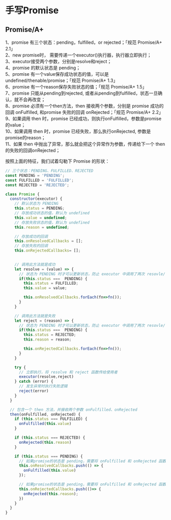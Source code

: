 # 手写Promise

## Promise/A+
1、promise 有三个状态：pending，fulfilled，or rejected；「规范 Promise/A+ 2.1」  
2、new promise时， 需要传递一个executor()执行器，执行器立即执行；  
3、executor接受两个参数，分别是resolve和reject；  
4、promise 的默认状态是 pending；  
5、promise 有一个value保存成功状态的值，可以是undefined/thenable/promise；「规范 Promise/A+ 1.3」  
6、promise 有一个reason保存失败状态的值；「规范 Promise/A+ 1.5」  
7、promise 只能从pending到rejected, 或者从pending到fulfilled，状态一旦确认，就不会再改变；  
8、promise 必须有一个then方法，then 接收两个参数，分别是 promise 成功的回调 onFulfilled, 和promise 失败的回调 onRejected；「规范 Promise/A+ 2.2」  
9、如果调用 then 时，promise 已经成功，则执行onFulfilled，参数是promise的value；  
10、如果调用 then 时，promise 已经失败，那么执行onRejected, 参数是promise的reason；  
11、如果 then 中抛出了异常，那么就会把这个异常作为参数，传递给下一个 then 的失败的回调onRejected；

按照上面的特征，我们试着勾勒下 Promise 的形状：

```javascript
// 三个状态：PENDING、FULFILLED、REJECTED
const PENDING = 'PENDING';
const FULFILLED = 'FULFILLED';
const REJECTED = 'REJECTED';

class Promise {
  constructor(executor) {
    // 默认状态为 PENDING
    this.status = PENDING;
    // 存放成功状态的值，默认为 undefined
    this.value = undefined;
    // 存放失败状态的值，默认为 undefined
    this.reason = undefined;

    // 存放成功的回调
    this.onResolvedCallbacks = [];
    // 存放失败的回调
    this.onRejectedCallbacks= [];
    

    // 调用此方法就是成功
    let resolve = (value) => {
      // 状态为 PENDING 时才可以更新状态，防止 executor 中调用了两次 resovle/reject 方法
      if(this.status ===  PENDING) {
        this.status = FULFILLED;
        this.value = value;

        this.onResolvedCallbacks.forEach(fn=>fn());
      }
    } 

    // 调用此方法就是失败
    let reject = (reason) => {
      // 状态为 PENDING 时才可以更新状态，防止 executor 中调用了两次 resovle/reject 方法
      if(this.status ===  PENDING) {
        this.status = REJECTED;
        this.reason = reason;

        this.onRejectedCallbacks.forEach(fn=>fn());
      }
    }

    try {
      // 立即执行，将 resolve 和 reject 函数传给使用者  
      executor(resolve,reject)
    } catch (error) {
      // 发生异常时执行失败逻辑
      reject(error)
    }
  }

  // 包含一个 then 方法，并接收两个参数 onFulfilled、onRejected
  then(onFulfilled, onRejected) {
    if (this.status === FULFILLED) {
      onFulfilled(this.value)
    }

    if (this.status === REJECTED) {
      onRejected(this.reason)
    }

    if (this.status === PENDING) {
      // 如果promise的状态是 pending，需要将 onFulfilled 和 onRejected 函数存放起来，等待状态确定后，再依次将对应的函数执行
      this.onResolvedCallbacks.push(() => {
        onFulfilled(this.value)
      });

      // 如果promise的状态是 pending，需要将 onFulfilled 和 onRejected 函数存放起来，等待状态确定后，再依次将对应的函数执行
      this.onRejectedCallbacks.push(()=> {
        onRejected(this.reason);
      })
    }
  }
}
```
